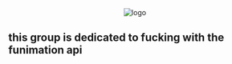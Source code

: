 <div align="center">
        <img alt="logo" src="https://media1.tenor.com/m/ZDC4WxLZ-woAAAAC/funimation-intro.gif">
</div>

##                this group is dedicated to fucking with the funimation api
